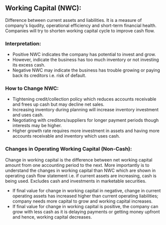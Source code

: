 ## Working Capital (NWC):
Difference between current assets and liabilities. It is a measure of company's liqudity, operational efficiency and short-term financial health. Companies will try to shorten working capital cycle to improve cash flow. 

### Interpretation:
- Positive NWC indicates the company has potential to invest and grow.
- However, indicate the business has too much inventory or not investing its excess cash.
- Negative NWC may indicate the business has trouble growing or paying back its creditors i.e. risk of default.

### How to Change NWC:
- Tightening credit/collection policy which reduces accounts receivable and frees up cash but may decline net sales.
- Increasing inventory during planning will increase inventory investment and uses cash. 
- Negotiating with creditors/suppliers for longer payment periods though interests may be higher.
- Higher growth rate requires more investment in assets and having more accounts receivable and inventory which uses cash.

### Changes in Operating Working Capital (Non-Cash):
Change in working capital is the difference between net working capital amount from one accounting period to the next. More importantly is to understand the changes in working capital than NWC which are shown in operating cash flow statement i.e. if current assets are increasing, cash is being used. Excludes cash and investments in marketable securities.

- If final value for change in working capital in negative, change in current operating assets has increased higher than current operating liabilities; company needs more capital to grow and working capital increases. 
- If final value for change in working capital is positive, the company can grow with less cash as it is delaying payments or getting money upfront and hence, working capital decreases.
